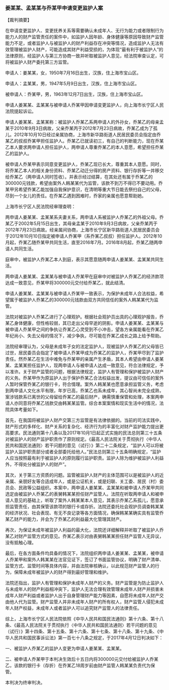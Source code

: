 ### 姜某某、孟某某与乔某甲申请变更监护人案 
【裁判摘要】

在申请变更监护人、变更抚养关系等需要确认未成年人、无行为能力或者限制行为能力人的财产监管责任的案件中，如监护人因年龄、身体健康等原因导致财产监管能力不足，或者监护人与被监护人的财产利益存在冲突等情况，造成监护人无法有效管理被监护人财产，可能造成其财产利益受损的，为体现“最有利于被监护人”的法律原则，经监护人与第三方协商一致并听取被监护人意见，经法院审查认定，可将被监护人财产委托第三方监管。



申请人：姜某某，女，1950年7月16日出生，汉族，住上海市宝山区。

申请人：孟某某，男，1947年5月9日出生，汉族，住上海市宝山区。

被申请人：乔某甲，男，1963年12月7日出生，汉族，住上海市宝山区。

申请人姜某某、孟某某与被申请人乔某甲因申请变更监护人，向上海市长宁区人民法院提起诉讼。



申请人姜某某、孟某某称：被监护人乔某乙系两申请人的外孙女，乔某乙的母亲孟某于2010年9月3日病故，父亲乔某丙于2012年7月23日病故，乔某乙成为了孤儿。2012年10月10日经过亲属协商，上海市新华路街道人民居民委员会指定由乔某乙的叔叔乔某甲担任监护人。乔某乙已就读初三，有自己的判断能力，现在乔某乙本人要求两申请人担任监护人，两申请人尊重乔某乙的本人意愿，希望担任乔某乙的监护人。

被申请人乔某甲表示同意变更监护人，乔某乙现已长大，尊重其本人意愿。同时，将乔某乙本人的相关身份资料、乔某乙动迁分得的房产资料、银行存折等一并移交给乔某乙（两申请人同时签收）。并表示经过结算，在其处还有属于乔某乙的300000元钱款，希望由案外人韩某某代为监管，该款不到万不得已不要动用。乔某甲另希望乔某乙能加强自我保护意识，在清明等重大节日能去祭扫自己的父母，尽到一个女儿的责任。在乔某乙遇到困难时，乔家的亲属也愿意帮助她。



上海市长宁区人民法院经审理查明：

两申请人姜某某、孟某某系夫妻关系，两申请人系被监护人乔某乙的外祖父母。乔某乙于2002年5月15日出生，其母亲孟某于2010年9月3日病故，父亲乔某丙于2012年7月23日病故。经亲属间协商，上海市长宁区新华路街道人民居民委员会于2012年10月10日指定被申请人乔某甲（系乔某乙叔叔）担任监护人。2012年10月起，乔某乙随乔某甲共同生活，直至2016年7月。2016年8月起，乔某乙随两申请人共同生活。

庭审中，被监护人乔某乙本人到庭，表示其愿意随两申请人姜某某、孟某某共同生活。

两申请人姜某某、孟某某与被申请人乔某甲在庭审中对被监护人乔某乙的经济款项达成一致意见，乔某甲将300000元交付给乔某乙，就此结清。

申请人姜某某、孟某某与被申请人乔某甲一致表示，为保护未成年人合法权益，希望属于被监护人乔某乙的300000元钱款由双方共同信任的案外人韩某某代为监管。

法院对被监护人乔某乙进行了心理观护。根据社会观护员出具的心理观护报告，乔某乙身体健康，但性格较弱，其已走出父母早逝的阴影。申请人姜某某、孟某某与被申请人乔某甲之间的争执让乔某乙心灵受到不小冲击，望各方亲属能看在乔某乙年纪尚小、失去父母的情况下，减少争执，尽可能在乔某乙成长之路上给予帮助。



法院经审理认为，父母是未成年子女的法定监护人，现被监护人乔某乙的父母皆已过世，居民委员会指定了被申请人乔某甲成为乔某乙的监护人，乔某甲尽到了监护责任。然乔某乙在生活中难免与乔某甲的亲属产生矛盾，其本人希望由申请人姜某某、孟某某担任监护人，现两申请人与被申请人达成一致意见，符合法律规定，予以准许。关于财产监管的问题，根据法律规定，监护人有管理和保护被监护人财产的义务。乔某甲作为原监护人出于保护乔某乙合法权益出发，提议由可信任的案外人暂时保管乔某乙的银行卡，符合情理。案外人韩某某也愿意承担监管义务，考虑到两申请人文化水平有限，年岁已高，乔某乙也系未成年，其心智尚未完全成熟，案涉钱款系已离世的父母留给乔某乙的最后财产，确需慎重保管和处理，本案两申请人亦同意将乔某乙钱款交由韩某某监管。综合本案案情和现实生活中的情况，法院具体考量如下。

首先，在我国将被监护人财产交第三方监管是有法律依据的。当前的司法实践中，财产形式的多样化、财产关系的复杂化、经济行为的丰富化对财产监护能力提出更高要求。民法通则第十八条以及2017年10月1日起正式实施的民法总则第三十五条对被监护人的财产监护职责作了原则规定。《最高人民法院关于贯彻执行〈中华人民共和国民法通则〉若干问题的意见（试行）》第二十二条规定，“监护人可以将被监护人监护职责部分或者全部委托给他人。”民法总则第三十五条明确规定，“监护人应当按照最有利于被监护人的原则履行监护职责。监护人除为维护被监护人利益外，不得处分被监护人的财产”。

其次，关于第三方资质的问题。监管被监护人财产的主体范围可以是被监护人的近亲属、亲朋好友等合适成年人，或是公证机关，或是妇联、关工委、居民（村）委员会、民政等公益组织。本案中，两申请人姜某某、孟某某和被申请人乔某甲共同选定由被监护人乔某乙的表舅韩某某担任财产监管人。法院在听取两申请人和被申请人意见的基础上，听取了案外人韩某某本人意见，其表示乔某乙系孤儿，愿意承担监管责任，由其保管该款项的银行卡或存折。法院还委托社会观护员调查韩某某的经济状况、社会表现、有无不良记录等各方面情况，确保韩某某确实具有监管乔某乙财产的能力，并会为了乔某乙的利益最大化管理其财产。

再次，为保证未成年被监护人利益的最大化，法院还详细解释并听取了被监护人乔某乙对财产监管方式的意见。乔某乙表示对由表舅韩某某担任财产监管人无异议，没有抵触心理。

最后，在各方面条件均具备的情况下，法院组织两申请人姜某某、孟某某，被申请人乔某甲和案外人韩某某在法官见证下，签订了书面监管协议，明确了财产清单、监管方式、监管时间等具体内容，并由法院审核确认，以此规范财产监管人的行为，保障未成年被监护人的财产得到最好管理和维护。

法院还指出，监护人有管理和保护未成年人财产的义务。财产监管是为防止监护人与未成年人的财产利益相冲突下，监护人无法合理有效管理未成年人财产并损害未成年人财产利益或者监护人出于自身管理财产能力等因素，自愿将未成年人财产交由他人代为监管。财产监管人并非未成年人财产的所有权人，财产监管人侵犯未成年人财产权益，未成年人或者监护人可以追究财产监管人的法律责任。



综上，上海市长宁区人民法院依照《中华人民共和国民法通则》第十六条、第十八条、《最高人民法院关于贯彻执行〈中华人民共和国民法通则〉若干问题的意见（试行）》第十四条、第十五条、第十六条、第十七条、第十八条、第十九条、《中华人民共和国民事诉讼法》第一百七十八条之规定，于2017年4月12日判决如下：

一、被监护人乔某乙的监护人变更为申请人姜某某、孟某某。

二、被申请人乔某甲于本判决生效后十五日内将300000元交付给被监护人乔某乙，该款的银行卡（存折）在乔某乙18周岁前由财产监管人韩某某负责代为保管。

本判决为终审判决。



